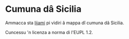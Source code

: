 # Cumuna dâ Sicilia

Ammacca sta [lijami](https://giancarloantonucci.github.io/cumuna/) pi vìdiri â mappa dî cumuna dâ Sicilia.

Cuncessu 'n licenza a norma di l'EUPL 1.2.
